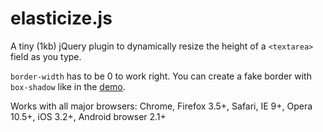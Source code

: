 # elasticize.js

A tiny (1kb) jQuery plugin to dynamically resize the height of a <code>&lt;textarea&gt;</code> field as you type.

<code>border-width</code> has to be 0 to work right. You can create a fake border with <code>box-shadow</code> like in the <a href="http://amsul.github.com/elasticize.js/">demo</a>.

Works with all major browsers: Chrome, Firefox 3.5+, Safari, IE 9+, Opera 10.5+, iOS 3.2+, Android browser 2.1+
